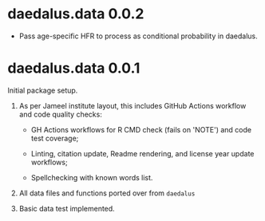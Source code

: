 # daedalus.data 0.0.2

- Pass age-specific HFR to process as conditional probability in daedalus.

# daedalus.data 0.0.1

Initial package setup. 

1. As per Jameel institute layout, this includes GitHub Actions workflow and code quality checks:

    - GH Actions workflows for R CMD check (fails on 'NOTE') and code test coverage;

    - Linting, citation update, Readme rendering, and license year update workflows;

    - Spellchecking with known words list.

2. All data files and functions ported over from `daedalus`

3. Basic data test implemented.
